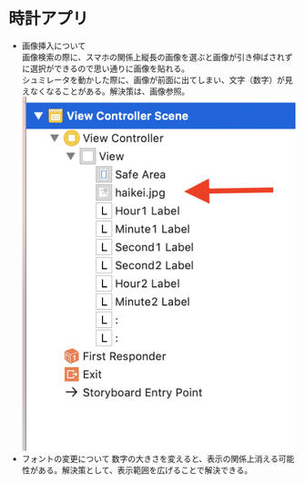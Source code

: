 # 時計アプリ
- 画像挿入について  
 画像検索の際に、スマホの関係上縦長の画像を選ぶと画像が引き伸ばされずに選択ができるので思い通りに画像を貼れる。  
 シュミレータを動かした際に、画像が前面に出てしまい、文字（数字）が見えなくなることがある。解決策は、画像参照。  
 ![screenshot](screenshot.png)
- フォントの変更について
 数字の大きさを変えると、表示の関係上消える可能性がある。解決策として、表示範囲を広げることで解決できる。
